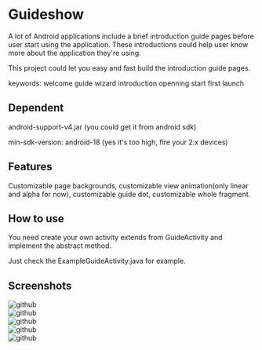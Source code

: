 Guideshow
=========

A lot of Android applications include a brief introduction guide pages before user start using the application. These introductions could help user know more about the application they're using.

This project could let you easy and fast build the introduction guide pages.

keywords: welcome guide wizard introduction openning start first launch


Dependent
---------
android-support-v4.jar (you could get it from android sdk)

min-sdk-version:
android-18 (yes it's too high, fire your 2.x devices)

Features
---------

Customizable page backgrounds, customizable view animation(only linear and alpha for now), customizable guide dot, customizable whole fragment.

How to use
---------

You need create your own activity extends from GuideActivity and implement the abstract method.

Just check the ExampleGuideActivity.java for example.

Screenshots
---------
![github](https://github.com/javajavadog/guideshow/blob/master/screenshots/1.png "github")  
![github](https://github.com/javajavadog/guideshow/blob/master/screenshots/2.png "github")  
![github](https://github.com/javajavadog/guideshow/blob/master/screenshots/3.png "github")  
![github](https://github.com/javajavadog/guideshow/blob/master/screenshots/4.png "github")  
![github](https://github.com/javajavadog/guideshow/blob/master/screenshots/5.png "github")  

